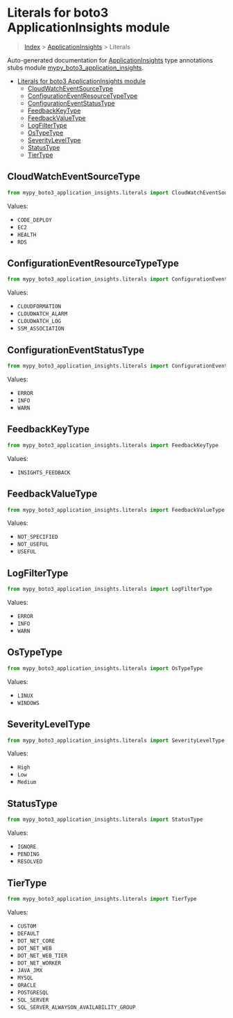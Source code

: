 # Literals for boto3 ApplicationInsights module

> [Index](..) > [ApplicationInsights](.) > Literals

Auto-generated documentation for
[ApplicationInsights](https://boto3.amazonaws.com/v1/documentation/api/1.17.77/reference/services/application-insights.html#ApplicationInsights)
type annotations stubs module
[mypy_boto3_application_insights](https://pypi.org/project/mypy-boto3-application-insights/).

- [Literals for boto3 ApplicationInsights module](#literals-for-boto3-applicationinsights-module)
  - [CloudWatchEventSourceType](#cloudwatcheventsourcetype)
  - [ConfigurationEventResourceTypeType](#configurationeventresourcetypetype)
  - [ConfigurationEventStatusType](#configurationeventstatustype)
  - [FeedbackKeyType](#feedbackkeytype)
  - [FeedbackValueType](#feedbackvaluetype)
  - [LogFilterType](#logfiltertype)
  - [OsTypeType](#ostypetype)
  - [SeverityLevelType](#severityleveltype)
  - [StatusType](#statustype)
  - [TierType](#tiertype)

## CloudWatchEventSourceType

```python
from mypy_boto3_application_insights.literals import CloudWatchEventSourceType
```

Values:

- `CODE_DEPLOY`
- `EC2`
- `HEALTH`
- `RDS`

## ConfigurationEventResourceTypeType

```python
from mypy_boto3_application_insights.literals import ConfigurationEventResourceTypeType
```

Values:

- `CLOUDFORMATION`
- `CLOUDWATCH_ALARM`
- `CLOUDWATCH_LOG`
- `SSM_ASSOCIATION`

## ConfigurationEventStatusType

```python
from mypy_boto3_application_insights.literals import ConfigurationEventStatusType
```

Values:

- `ERROR`
- `INFO`
- `WARN`

## FeedbackKeyType

```python
from mypy_boto3_application_insights.literals import FeedbackKeyType
```

Values:

- `INSIGHTS_FEEDBACK`

## FeedbackValueType

```python
from mypy_boto3_application_insights.literals import FeedbackValueType
```

Values:

- `NOT_SPECIFIED`
- `NOT_USEFUL`
- `USEFUL`

## LogFilterType

```python
from mypy_boto3_application_insights.literals import LogFilterType
```

Values:

- `ERROR`
- `INFO`
- `WARN`

## OsTypeType

```python
from mypy_boto3_application_insights.literals import OsTypeType
```

Values:

- `LINUX`
- `WINDOWS`

## SeverityLevelType

```python
from mypy_boto3_application_insights.literals import SeverityLevelType
```

Values:

- `High`
- `Low`
- `Medium`

## StatusType

```python
from mypy_boto3_application_insights.literals import StatusType
```

Values:

- `IGNORE`
- `PENDING`
- `RESOLVED`

## TierType

```python
from mypy_boto3_application_insights.literals import TierType
```

Values:

- `CUSTOM`
- `DEFAULT`
- `DOT_NET_CORE`
- `DOT_NET_WEB`
- `DOT_NET_WEB_TIER`
- `DOT_NET_WORKER`
- `JAVA_JMX`
- `MYSQL`
- `ORACLE`
- `POSTGRESQL`
- `SQL_SERVER`
- `SQL_SERVER_ALWAYSON_AVAILABILITY_GROUP`
